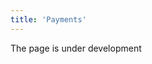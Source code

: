```yaml
---
title: 'Payments'
---
```

The page is under development

[//]: # (Отчет **Движение денежных средств** позволяет проследить денежные потоки в разрезе ***платежей*** или ***счетов***. )

[//]: # ()
[//]: # (## Платежи )

[//]: # ()
[//]: # (![]&#40;images/Payments_1.png&#41;)

[//]: # (*Рис. 1 Движение денежных средств в разрезе платежей*)

[//]: # ()
[//]: # (  )
[//]: # ()
[//]: # (В **Расчеты- Движение денежных средств** вкладка **Платежи** отображаются все совершенные и принятые платежи ваших компаний. По каждому платежу предоставлена информация о типе, дате и номере, компании и контрагенте, между которыми был совершен платеж, о счетах и сумме платежа.)

[//]: # ()
[//]: # (При необходимости проанализировать определенные данные, можно воспользоваться фильтром. Например, если у вас несколько компаний, а вы хотите видеть движение средств лишь одной из них, воспользуйтесь кнопкой **Отбор** и установите фильтр по колонке ***Компания***. Для этого нажмите на кнопку ![]&#40;images/filter_button.png&#41;  и в окне фильтра выберите колонку и укажите ее значение.)

[//]: # ()
[//]: # (![]&#40;images/Payments_2.png&#41;)

[//]: # (*Рис. 2 Движение денежных средств выбранной компании*)

[//]: # ()
[//]: # (  )
[//]: # ()
[//]: # (Если вас интересуют расчеты с определенным партнером, добавьте фильтр по Контрагенту.)

[//]: # ()
[//]: # (![]&#40;images/Payments_3.png&#41;)

[//]: # (*Рис. 3 Движение денежных средств между выбранными компанией и контрагентом*)

[//]: # ()
[//]: # (  )
[//]: # ()
[//]: # (Таким образом вы можете выбирать данные в соответствии с интересующими вас значениями любой колонки или нескольких колонок формы.)

[//]: # ()
[//]: # (  )
[//]: # ()
[//]: # (## **Счета** {#accout_flow})

[//]: # ()
[//]: # (В **Расчеты- Движение денежных средств** вкладка **Счета** отображены остатки средств на текущий момент по каждому счету всех компаний в системе. В блоке ***Платежи*** представлена детализация платежей, формирующих остаток по выбранному счету.)

[//]: # ()
[//]: # (![]&#40;images/Payments_4.png&#41;)

[//]: # (*Рис. 4 движение денежных средств в разрезе счетов*)

  

  


